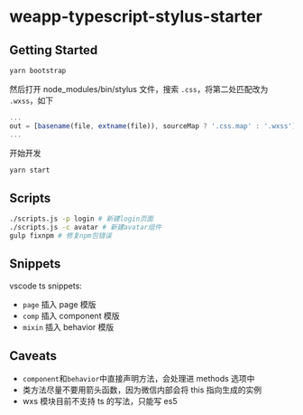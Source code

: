 # weapp-typescript-stylus-starter

## Getting Started

```bash
yarn bootstrap
```

然后打开 node_modules/bin/stylus 文件，搜索 `.css`，将第二处匹配改为 `.wxss`，如下

```js
...
out = [basename(file, extname(file)), sourceMap ? '.css.map' : '.wxss'].join('');
...
```

开始开发

```bash
yarn start
```

## Scripts

```bash
./scripts.js -p login # 新建login页面
./scripts.js -c avatar # 新建avatar组件
gulp fixnpm # 修复npm包错误
```

## Snippets

vscode ts snippets:

- `page` 插入 page 模版
- `comp` 插入 component 模版
- `mixin` 插入 behavior 模版

## Caveats

- `component`和`behavior`中直接声明方法，会处理进 methods 选项中
- 类方法尽量不要用箭头函数，因为微信内部会将 this 指向生成的实例
- wxs 模块目前不支持 ts 的写法，只能写 es5
